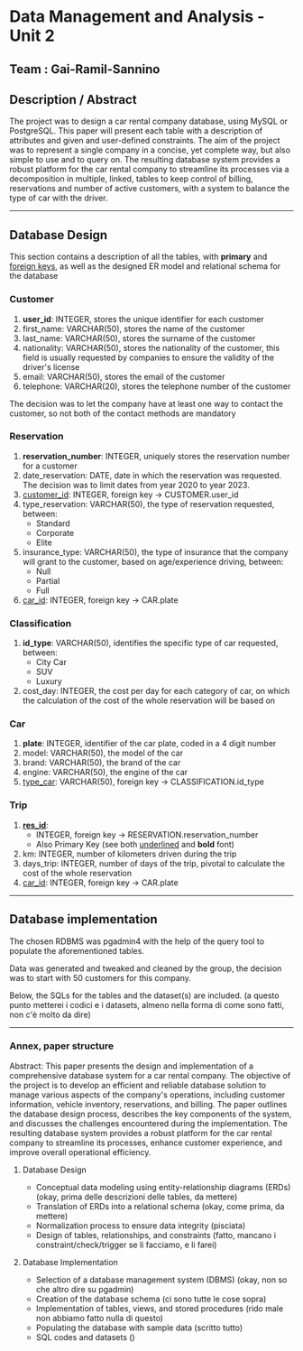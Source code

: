 # Data Management and Analysis - Unit 2

## Team : Gai-Ramil-Sannino

## Description / Abstract

The project was to design a car rental company database, using MySQL or PostgreSQL.
This paper will present each table with a description of attributes and given and user-defined constraints. The aim of the project was to represent a single company in a concise, yet complete way, but also simple to use and to query on.
The resulting database system provides a robust platform for the car rental company to streamline its processes via a decomposition in multiple, linked, tables to keep control of billing, reservations and number of active customers, with a system to balance the type of car with the driver.

---------------

## Database Design

This section contains a description of all the tables, with **primary** and <u>foreign keys</u>, as well as the designed ER model and relational schema for the database

### Customer

1. **user_id**: INTEGER, stores the unique identifier for each customer
2. first_name: VARCHAR(50), stores the name of the customer
3. last_name: VARCHAR(50), stores the surname of the customer
4. nationality: VARCHAR(50), stores the nationality of the customer, this field is usually requested by companies to ensure the validity of the driver's license
5. email: VARCHAR(50), stores the email of the customer
6. telephone: VARCHAR(20), stores the telephone number of the customer

The decision was to let the company have at least one way to contact the customer, so not both of the contact methods are mandatory

### Reservation

1. **reservation_number**: INTEGER, uniquely stores the reservation number for a customer
2. date_reservation: DATE, date in which the reservation was requested. The decision was to limit dates from year 2020 to year 2023.
3. <u>customer_id</u>: INTEGER, foreign key $\rightarrow$ CUSTOMER.user_id
4. type_reservation: VARCHAR(50), the type of reservation requested, between:
	* Standard
	* Corporate
	* Elite
5. insurance_type: VARCHAR(50), the type of insurance that the company will grant to the customer, based on age/experience driving, between:
	* Null
	* Partial
	* Full
6. <u>car_id</u>: INTEGER, foreign key $\rightarrow$ CAR.plate

### Classification

1. **id_type**: VARCHAR(50), identifies the specific type of car requested, between:
	* City Car
	* SUV
	* Luxury
2. cost_day: INTEGER, the cost per day for each category of car, on which the calculation of the cost of the whole reservation will be based on

### Car

1. **plate**: INTEGER, identifier of the car plate, coded in a 4 digit number
2. model: VARCHAR(50), the model of the car
3. brand: VARCHAR(50), the brand of the car
4. engine: VARCHAR(50), the engine of the car
5. <u>type_car</u>: VARCHAR(50), foreign key $\rightarrow$ CLASSIFICATION.id_type

### Trip

1. <u><b>res_id</b></u>: 
	 * INTEGER, foreign key $\rightarrow$ RESERVATION.reservation_number
	 * Also Primary Key (see both <u>underlined</u> and **bold** font)
2. km: INTEGER, number of kilometers driven during the trip
3. days_trip: INTEGER, number of days of the trip, pivotal to calculate the cost of the whole reservation
4. <u>car_id</u>: INTEGER, foreign key $\rightarrow$ CAR.plate

--------------

## Database implementation

The chosen RDBMS was pgadmin4 with the help of the query tool to populate the aforementioned tables.

Data was generated and tweaked and cleaned by the group, the decision was to start with 50 customers for this company.

Below, the SQLs for the tables and the dataset(s) are included. (a questo punto metterei i codici e i datasets, almeno nella forma di come sono fatti, non c'è molto da dire)

--------------------

### Annex, paper structure

Abstract: This paper presents the design and implementation of a comprehensive database system for a car rental company. The objective of the project is to develop an efficient and reliable database solution to manage various aspects of the company's operations, including customer information, vehicle inventory, reservations, and billing. The paper outlines the database design process, describes the key components of the system, and discusses the challenges encountered during the implementation. The resulting database system provides a robust platform for the car rental company to streamline its processes, enhance customer experience, and improve overall operational efficiency.

1. Database Design
	- Conceptual data modeling using entity-relationship diagrams (ERDs) (okay, prima delle descrizioni delle tables, da mettere)
	- Translation of ERDs into a relational schema (okay, come prima, da mettere)
	- Normalization process to ensure data integrity (pisciata)
	- Design of tables, relationships, and constraints (fatto, mancano i constraint/check/trigger se li facciamo, e li farei)

1. Database Implementation
	*  Selection of a database management system (DBMS) (okay, non so che altro dire su pgadmin)
	- Creation of the database schema (ci sono tutte le cose sopra)
	- Implementation of tables, views, and stored procedures (rido male non abbiamo fatto nulla di questo)
	- Populating the database with sample data (scritto tutto)
	- SQL codes and datasets ()

